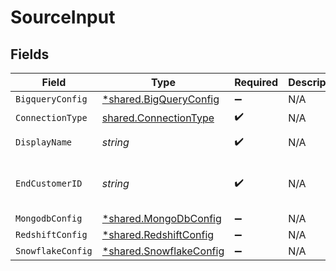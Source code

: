 # SourceInput


## Fields

| Field                                                                    | Type                                                                     | Required                                                                 | Description                                                              | Example                                                                  |
| ------------------------------------------------------------------------ | ------------------------------------------------------------------------ | ------------------------------------------------------------------------ | ------------------------------------------------------------------------ | ------------------------------------------------------------------------ |
| `BigqueryConfig`                                                         | [*shared.BigQueryConfig](../../../pkg/models/shared/bigqueryconfig.md)   | :heavy_minus_sign:                                                       | N/A                                                                      |                                                                          |
| `ConnectionType`                                                         | [shared.ConnectionType](../../../pkg/models/shared/connectiontype.md)    | :heavy_check_mark:                                                       | N/A                                                                      |                                                                          |
| `DisplayName`                                                            | *string*                                                                 | :heavy_check_mark:                                                       | N/A                                                                      | Frontend Events                                                          |
| `EndCustomerID`                                                          | *string*                                                                 | :heavy_check_mark:                                                       | N/A                                                                      | abcd-1234-efgh-5678                                                      |
| `MongodbConfig`                                                          | [*shared.MongoDbConfig](../../../pkg/models/shared/mongodbconfig.md)     | :heavy_minus_sign:                                                       | N/A                                                                      |                                                                          |
| `RedshiftConfig`                                                         | [*shared.RedshiftConfig](../../../pkg/models/shared/redshiftconfig.md)   | :heavy_minus_sign:                                                       | N/A                                                                      |                                                                          |
| `SnowflakeConfig`                                                        | [*shared.SnowflakeConfig](../../../pkg/models/shared/snowflakeconfig.md) | :heavy_minus_sign:                                                       | N/A                                                                      |                                                                          |